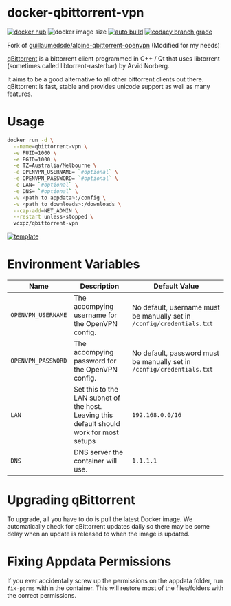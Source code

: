 # docker-qbittorrent-vpn

[![docker hub](https://img.shields.io/badge/docker_hub-link-blue?style=for-the-badge&logo=docker)](https://hub.docker.com/r/vcxpz/qbittorrent-vpn) ![docker image size](https://img.shields.io/docker/image-size/vcxpz/qbittorrent-vpn?style=for-the-badge&logo=docker) [![auto build](https://img.shields.io/badge/docker_builds-automated-blue?style=for-the-badge&logo=docker?color=d1aa67)](https://github.com/hydazz/docker-qbittorrent-vpn/actions?query=workflow%3A"Auto+Builder+CI") [![codacy branch grade](https://img.shields.io/codacy/grade/0945a66870014049b337da44fb1e77e2/main?style=for-the-badge&logo=codacy)](https://app.codacy.com/gh/hydazz/docker-qbittorrent-vpn)

Fork of [guillaumedsde/alpine-qbittorrent-openvpn](https://github.com/guillaumedsde/alpine-qbittorrent-openvpn) (Modified for my needs)

[qBittorrent](https://www.qbittorrent.org/) is a bittorrent client programmed in C++ / Qt that uses libtorrent (sometimes called libtorrent-rasterbar) by Arvid Norberg.

It aims to be a good alternative to all other bittorrent clients out there. qBittorrent is fast, stable and provides unicode support as well as many features.

# Usage

```bash
docker run -d \
  --name=qbittorrent-vpn \
  -e PUID=1000 \
  -e PGID=1000 \
  -e TZ=Australia/Melbourne \
  -e OPENVPN_USERNAME= `#optional` \
  -e OPENVPN_PASSWORD= `#optional` \
  -e LAN= `#optional` \
  -e DNS= `#optional` \
  -v <path to appdata>:/config \
  -v <path to downloads>:/downloads \
  --cap-add=NET_ADMIN \
  --restart unless-stopped \
  vcxpz/qbittorrent-vpn
```

[![template](https://img.shields.io/badge/unraid_template-ff8c2f?style=for-the-badge&logo=docker?color=d1aa67)](https://github.com/hydazz/docker-templates/blob/main/hydaz/qbittorrent.xml)

# Environment Variables

Name               | Description                                                                              | Default Value
------------------ | ---------------------------------------------------------------------------------------- | ----------------------------------------------------------------------
`OPENVPN_USERNAME` | The accompying username for the OpenVPN config.                                          | No default, username must be manually set in `/config/credentials.txt`
`OPENVPN_PASSWORD` | The accompying password for the OpenVPN config.                                          | No default, password must be manually set in `/config/credentials.txt`
`LAN`              | Set this to the LAN subnet of the host. Leaving this default should work for most setups | `192.168.0.0/16`
`DNS`              | DNS server the container will use.                                                       | `1.1.1.1`

# Upgrading qBittorrent

To upgrade, all you have to do is pull the latest Docker image. We automatically check for qBittorrent updates daily so there may be some delay when an update is released to when the image is updated.

# Fixing Appdata Permissions

If you ever accidentally screw up the permissions on the appdata folder, run `fix-perms` within the container. This will restore most of the files/folders with the correct permissions.
